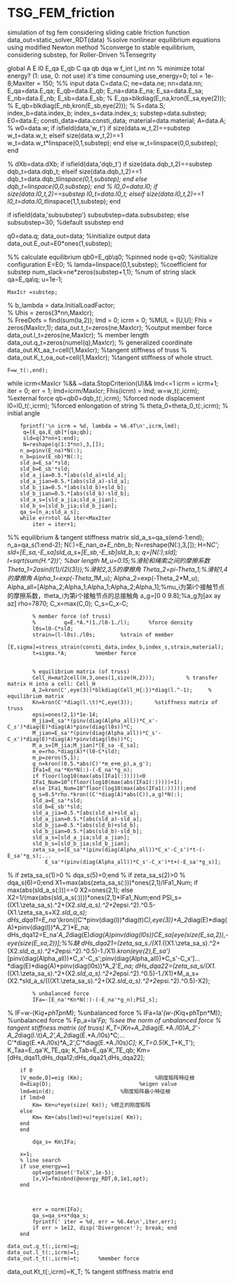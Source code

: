 # TSG_FEM_friction
simulation of tsg fem considering sliding cable friction 
function data_out=static_solver_RDT(data)
%solve nonlinear equilibrium equations using modified Newton method
%converge to stable equilibrium, considering substep, for Roller-Driven
%Tensegrity

global A E l0 E_qa E_qb C qa qb dqa  w  f_int l_int nn
% minimize total energy? (1: use, 0: not use) it's time consuming
use_energy=0;
tol = 1e-8;MaxIter = 150; 
%% input data
C=data.C;
ne=data.ne;
nn=data.nn;
E_qa=data.E_qa;
E_qb=data.E_qb;
E_na=data.E_na;
E_sa=data.E_sa;
E_nb=data.E_nb;
E_sb=data.E_sb;
% E_qa=blkdiag(E_na,kron(E_sa,eye(2)));
% E_qb=blkdiag(E_nb,kron(E_sb,eye(2)));
% S=data.S;
index_b=data.index_b;
index_s=data.index_s;
substep=data.substep;
E0=data.E;
consti_data=data.consti_data;
material=data.material;
A=data.A;
% w0=data.w;
if  isfield(data,'w_t')
    if size(data.w_t,2)==substep
        w_t=data.w_t;
    elseif size(data.w_t,2)==1
        w_t=data.w_t*linspace(0,1,substep);
    end
else
    w_t=linspace(0,0,substep);
end

% dXb=data.dXb;
if  isfield(data,'dqb_t')
    if size(data.dqb_t,2)==substep
        dqb_t=data.dqb_t;
    elseif size(data.dqb_t,2)==1
        dqb_t=data.dqb_t*linspace(0,1,substep);
    end
else
    dqb_t=linspace(0,0,substep);
end
% l0_0=data.l0;
if size(data.l0_t,2)==substep
    l0_t=data.l0_t;
elseif size(data.l0_t,2)==1
    l0_t=data.l0_t*linspace(1,1,substep);
end

if  isfield(data,'subsubstep')
    subsubstep=data.subsubstep;
else
    subsubstep=30;          %default ssubstep
end

q0=data.q;
data_out=data;     %initialize output data
data_out.E_out=E0*ones(1,substep);


%% calculate equilibrium
qb0=E_qb\q0;           %pinned node
q=q0;               %initialize configuration
E=E0;
% lamda=linspace(0,1,substep);    %coefficient for substep
num_slack=ne*zeros(substep+1,1);    %num of string slack
qa=E_qa\q;
 u=1e-1;


    MaxIcr =substep;                   
%     b_lambda = data.InitialLoadFactor;          
%     Uhis = zeros(3*nn,MaxIcr);        
%     FreeDofs = find(sum(Ia,2));
    lmd = 0; icrm = 0; %MUL = [U,U];
    Fhis = zeros(MaxIcr,1);
    data_out.t_t=zeros(ne,MaxIcr);        %output member force
    data_out.l_t=zeros(ne,MaxIcr);                % member length
    data_out.q_t=zeros(numel(q),MaxIcr);                % generalized coordinate
    data_out.Kt_aa_t=cell(1,MaxIcr);       %tangent stiffness of truss
%     data_out.K_t_oa_out=cell(1,MaxIcr);       %tangent stiffness of whole struct.

    F=w_t(:,end);
 while icrm<MaxIcr %&& ~data.StopCriterion(U)&& lmd<=1 
        icrm = icrm+1;
        iter = 0; err = 1;
        lmd=icrm/MaxIcr;
        Fhis(icrm) = lmd;
        w=w_t(:,icrm);               %external force
        qb=qb0+dqb_t(:,icrm);         %forced node displacement
        l0=l0_t(:,icrm);         %forced enlongation of string
%         theta_0=theta_0_t(:,icrm);     % initial angle

        fprintf('\n icrm = %d, lambda = %6.4f\n',icrm,lmd);
         q=[E_qa,E_qb]*[qa;qb];
         sld=q(3*nn+1:end);
         N=reshape(q(1:3*nn),3,[]);
        n_a=pinv(E_na)*N(:);
        n_b=pinv(E_nb)*N(:);
        sld_a=E_sa'*sld;
        sld_b=E_sb'*sld;
        sld_a_jia=0.5.*[abs(sld_a)+sld_a];
        sld_a_jian=0.5.*[abs(sld_a)-sld_a];
        sld_b_jia=0.5.*[abs(sld_b)+sld_b];
        sld_b_jian=0.5.*[abs(sld_b)-sld_b];
        sld_a_s=[sld_a_jia;sld_a_jian];
        sld_b_s=[sld_b_jia;sld_b_jian];
        qa_s=[n_a;sld_a_s];
        while err>tol && iter<MaxIter
            iter = iter+1;
%% equilibrium & tangent stiffness matrix
            sld_a_s=qa_s(end-1:end);
            n_a=qa_s(1:end-2);
            N(:)=E_na*n_a+E_nb*n_b;
            N=reshape(N(:),3,[]);
            H=N*C';
            sld=[E_sa,-E_sa]*sld_a_s+[E_sb,-E_sb]*sld_b_s;
            q=[N(:);sld];
            l=sqrt(sum(H.^2))'; %bar length
            M_u=0.15;%滑轮和绳索之间的摩擦系数
            Theta_1=2*asin(l(1)/(2*l(3)));%滑轮2,3,5的摩擦角
            Theta_2=pi-Theta_1;%滑轮1,4的摩擦角
            Alpha_1=exp(-Theta_1*M_u);
            Alpha_2=exp(-Theta_2*M_u);
            Alpha_all=[Alpha_2;Alpha_1;Alpha_1;Alpha_2;Alpha_1];%mu_i为第i个接触节点的摩擦系数，theta_i为第i个接触节点的总接触角
            a_g=[0 0 9.8];%a_g为[ax ay az]
            rho=7870;
            C_x=max(C,0);
            C_s=C_x-C;

            % member force (of truss)
            %         q=E.*A.*(1./l0-1./l);      %force density
            l0s=l0-C*sld;
            strain=(l-l0s)./l0s;        %strain of member
            [E,sigma]=stress_strain(consti_data,index_b,index_s,strain,material);
            t=sigma.*A;         %member force


            % equilibrium matrix (of truss)
            Cell_H=mat2cell(H,3,ones(1,size(H,2)));          % transfer matrix H into a cell: Cell_H
            A_2=kron(C',eye(3))*blkdiag(Cell_H{:})*diag(l.^-1);     % equilibrium matrix
            Kn=kron(C'*diag(l.\t)*C,eye(3));       %stiffness matrix of truss
            epsi=ones(2,1)*1e-14;
            M_jia=E_sa'*(pinv(diag(Alpha_all))*C_x'-C_s')*diag(E)*diag(A)*pinv(diag(l0s))*C;
            M_jian=E_sa'*(pinv(diag(Alpha_all))*C_s'-C_x')*diag(E)*diag(A)*pinv(diag(l0s))*C;
            M_a_s=[M_jia;M_jian]*[E_sa -E_sa];
            m_e=rho.*diag(A)*(l0-C*sld);
            m_p=zeros(5,1);
            g_n=kron((0.5.*abs(C)'*m_e+m_p),a_g');
            IFa1=E_na'*Kn*N(:)-(-E_na'*g_n);
            if floor(log10(max(abs(IFa1(:)))))<0
            IFa1_Num=10^(floor(log10(max(abs(IFa1(:)))))+1);
            else IFa1_Num=10^floor(log10(max(abs(IFa1(:)))));end
            g_s=0.5*rho.*kron((C'*diag(A)*abs(C)),a_g)*N(:);
            sld_a=E_sa'*sld;
            sld_b=E_sb'*sld;
            sld_a_jia=0.5.*[abs(sld_a)+sld_a];
            sld_a_jian=0.5.*[abs(sld_a)-sld_a];
            sld_b_jia=0.5.*[abs(sld_b)+sld_b];
            sld_b_jian=0.5.*[abs(sld_b)-sld_b];
            sld_a_s=[sld_a_jia;sld_a_jian];
            sld_b_s=[sld_b_jia;sld_b_jian];
            zeta_sa_s=[E_sa'*(pinv(diag(Alpha_all))*C_x'-C_s')*t-(-E_sa'*g_s);...
                E_sa'*(pinv(diag(Alpha_all))*C_s'-C_x')*t+(-E_sa'*g_s)];
%             if zeta_sa_s(1)>0
%                 dqa_s(5)=0;end
%             if zeta_sa_s(2)>0
%                 dqa_s(6)=0;end
            X1=max(abs(zeta_sa_s(:)))*ones(2,1)/IFa1_Num;
            if max(abs(sld_a_s(:)))==0
                X2=ones(2,1);
            else    X2=1/(max(abs(sld_a_s(:))))*ones(2,1)*IFa1_Num;end
            PSI_s=((X1.\zeta_sa_s).^2+(X2.*sld_a_s).^2+2*epsi.^2).^0.5-(X1.\zeta_sa_s+X2.*sld_a_s);
            dHs_dqa11=E_na'*(kron((C'*pinv(diag(l))*diag(t)*C),eye(3))+A_2*diag(E)*diag(A)*pinv(diag(l))*A_2')*E_na;
            dHs_dqa12=E_na'*A_2*diag(E)*diag(A)*pinv(diag(l0s))*C*E_sa*[eye(size(E_sa,2)),-eye(size(E_sa,2))];%%缺
            dHs_dqa21=(zeta_sa_s./(X1.*((X1.\zeta_sa_s).^2+(X2.*sld_a_s).^2+2*epsi.^2).^0.5)-1./X1).*kron(eye(2),E_sa')*[pinv(diag(Alpha_all))*C_x'-C_s';pinv(diag(Alpha_all))*C_s'-C_x']...
                        *diag(E)*diag(A)*pinv(diag(l0s))*A_2'*E_na;
            dHs_dqa22=(zeta_sa_s/(X1.*((X1.\zeta_sa_s).^2+(X2.*sld_a_s).^2+2*epsi.^2).^0.5)-1./X1)*M_a_s+(X2.*sld_a_s/(((X1.\zeta_sa_s).^2+(X2.*sld_a_s).^2+2*epsi.^2).^0.5)-X2);




            % unbalanced force
            IFa=-[E_na'*Kn*N(:)-(-E_na'*g_n);PSI_s];

%             IF=w-(Ki*q+phTpn*M);                   %unbalanced force
%             IFa=Ia'*(w-(Ki*q+phTpn*M));            %unbalanced force
%             Fp_a=Ia'*Fp;                   %see the norm of unbalanced force
            % tangent stiffness matrix (of truss)
            K_T=[Kn+A_2*diag(E.*A./l0)*A_2'-A_2*diag(l.\t)*A_2',A_2*diag(E.*A./l0s)*C;...
            C'*diag(E.*A./l0s)*A_2',C'*diag(E.*A./l0s)*C];
            K_T=0.5*(K_T+K_T');
            K_Taa=E_qa'*K_T*E_qa;
            K_Tab=E_qa'*K_T*E_qb;
            Km=[dHs_dqa11,dHs_dqa12;dHs_dqa21,dHs_dqa22];

        if 0
        [V_mode,D]=eig (Km);                       %刚度矩阵特征根
        d=diag(D);                            %eigen value
        lmd=min(d);                     %刚度矩阵最小特征根
        if lmd>0
            Km= Km+u*eye(size( Km)); %修正的刚度矩阵
        else
            Km= Km+(abs(lmd)+u)*eye(size( Km));
        end
        end

            dqa_s= Km\IFa;

        x=1;
        % line search
        if use_energy==1
            opt=optimset('TolX',1e-5);
            [x,V]=fminbnd(@energy_RDT,0,1e1,opt);
        end



            err = norm(IFa);
            qa_s=qa_s+x*dqa_s;
            fprintf(' iter = %d, err = %6.4e\n',iter,err);
            if err > 1e12, disp('Divergence!'); break; end
        end

    data_out.q_t(:,icrm)=q;
    data_out.l_t(:,icrm)=l;
    data_out.t_t(:,icrm)=t;      %member force
data_out.Kt_t{:,icrm}=K_T;     % tangent stiffness matrix
 end
